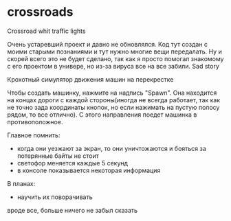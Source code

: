 # crossroads
Crossroad whit traffic lights

Очень устаревший проект и давно не обновлялся. Код тут создан с моими старыми познаниями и тут нужно многие вещи передалать. Ну и скорей всего это не будет сделано, так как я просто помогал знакомому с его проектом в универе, но из-за вируса все на все забили. Sad story

Крохотный симулятор движения машин на перекрестке 

Чтобы создать машинку, нажмите на надпись "Spawn". Она находится на концах дороги с каждой стороны(иногда не всегда работает, так как не точно зада координаты кнопок, 
но если нажимать на пустую полосу рядом, то все отлично). С этого направления поедет машинка в противоположное.

Главное помнить:
- когда они уезжают за экран, то они уничтожаются и бояться за потерянные байты не стоит
- светофор меняется каждые 5 секунд
- в консоле показывается некоторая информация

В планах:
- научить их поворачивать

вроде все, больше ничего не забыл сказать
